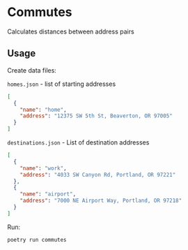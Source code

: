 # Commutes

Calculates distances between address pairs

## Usage

Create data files:

`homes.json` - list of starting addresses
```json
[
  {
    "name": "home",
    "address": "12375 SW 5th St, Beaverton, OR 97005"
  }
]
```

`destinations.json` - List of destination addresses
```json
[
  {
    "name": "work",
    "address": "4033 SW Canyon Rd, Portland, OR 97221"
  },
  {
    "name": "airport",
    "address": "7000 NE Airport Way, Portland, OR 97218"
  }
]
```

Run:
```shell
poetry run commutes
```